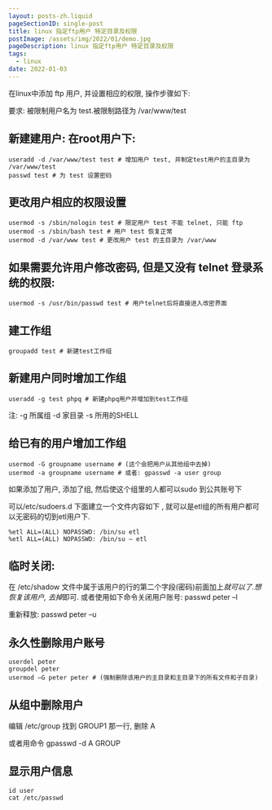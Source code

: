 ```yaml
---
layout: posts-zh.liquid
pageSectionID: single-post
title: linux 指定ftp用户 特定目录及权限
postImage: /assets/img/2022/01/demo.jpg
pageDescription: linux 指定ftp用户 特定目录及权限
tags: 
  - linux
date: 2022-01-03
---
```


在linux中添加 ftp 用户, 并设置相应的权限, 操作步骤如下: 

要求: 被限制用户名为 test.被限制路径为 /var/www/test

## 新建建用户: 在root用户下: 
```shell
useradd -d /var/www/test test # 增加用户 test, 并制定test用户的主目录为 /var/www/test
passwd test # 为 test 设置密码
```

## 更改用户相应的权限设置
```shell
usermod -s /sbin/nologin test # 限定用户 test 不能 telnet, 只能 ftp
usermod -s /sbin/bash test # 用户 test 恢复正常
usermod -d /var/www test # 更改用户 test 的主目录为 /var/www
```

## 如果需要允许用户修改密码, 但是又没有 telnet 登录系统的权限: 
```shell
usermod -s /usr/bin/passwd test # 用户telnet后将直接进入改密界面
```

## 建工作组
```shell
groupadd test # 新建test工作组
```

## 新建用户同时增加工作组
```shell
useradd -g test phpq # 新建phpq用户并增加到test工作组
```

注: -g 所属组 -d 家目录 -s 所用的SHELL

## 给已有的用户增加工作组
```shell
usermod -G groupname username # (这个会把用户从其他组中去掉)
usermod -a groupname username # 或者: gpasswd -a user group
```

如果添加了用户, 添加了组, 然后使这个组里的人都可以sudo 到公共账号下

可以/etc/sudoers.d 下面建立一个文件内容如下 , 就可以是etl组的所有用户都可以无密码的切到etl用户下.

```shell
%etl ALL=(ALL) NOPASSWD: /bin/su etl
%etl ALL=(ALL) NOPASSWD: /bin/su – etl
```

## 临时关闭: 
在 /etc/shadow 文件中属于该用户的行的第二个字段(密码)前面加上*就可以了.想恢复该用户, 去掉*即可.
或者使用如下命令关闭用户账号: passwd peter –l

重新释放: passwd peter –u

## 永久性删除用户账号
```shell
userdel peter
groupdel peter
usermod –G peter peter # (强制删除该用户的主目录和主目录下的所有文件和子目录)
```

## 从组中删除用户
编辑 /etc/group 找到 GROUP1 那一行, 删除 A

或者用命令 gpasswd -d A GROUP

## 显示用户信息
```shell
id user
cat /etc/passwd
```